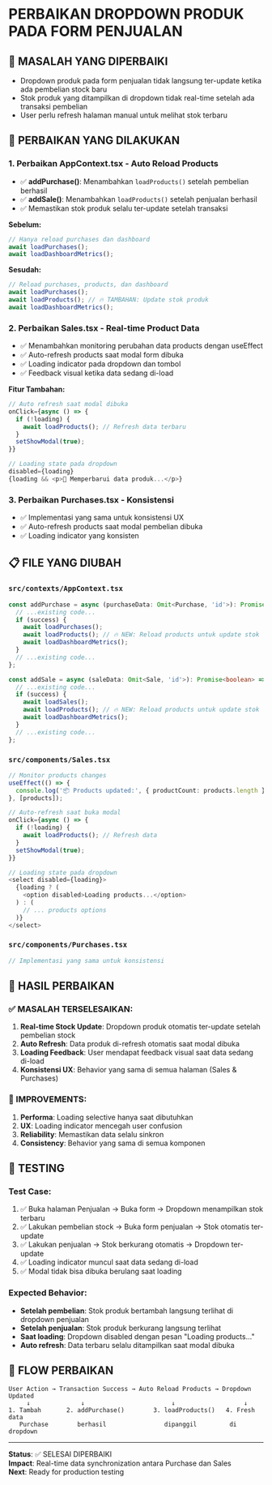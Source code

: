 # PERBAIKAN DROPDOWN PRODUK PADA FORM PENJUALAN

## 🎯 MASALAH YANG DIPERBAIKI
- Dropdown produk pada form penjualan tidak langsung ter-update ketika ada pembelian stock baru
- Stok produk yang ditampilkan di dropdown tidak real-time setelah ada transaksi pembelian
- User perlu refresh halaman manual untuk melihat stok terbaru

## 🔧 PERBAIKAN YANG DILAKUKAN

### 1. **Perbaikan AppContext.tsx - Auto Reload Products**
- ✅ **addPurchase()**: Menambahkan `loadProducts()` setelah pembelian berhasil
- ✅ **addSale()**: Menambahkan `loadProducts()` setelah penjualan berhasil  
- ✅ Memastikan stok produk selalu ter-update setelah transaksi

**Sebelum:**
```typescript
// Hanya reload purchases dan dashboard
await loadPurchases();
await loadDashboardMetrics();
```

**Sesudah:**
```typescript
// Reload purchases, products, dan dashboard
await loadPurchases();
await loadProducts(); // 🔥 TAMBAHAN: Update stok produk
await loadDashboardMetrics();
```

### 2. **Perbaikan Sales.tsx - Real-time Product Data**
- ✅ Menambahkan monitoring perubahan data products dengan useEffect
- ✅ Auto-refresh products saat modal form dibuka
- ✅ Loading indicator pada dropdown dan tombol
- ✅ Feedback visual ketika data sedang di-load

**Fitur Tambahan:**
```typescript
// Auto refresh saat modal dibuka
onClick={async () => {
  if (!loading) {
    await loadProducts(); // Refresh data terbaru
  }
  setShowModal(true);
}}

// Loading state pada dropdown
disabled={loading}
{loading && <p>🔄 Memperbarui data produk...</p>}
```

### 3. **Perbaikan Purchases.tsx - Konsistensi**
- ✅ Implementasi yang sama untuk konsistensi UX
- ✅ Auto-refresh products saat modal pembelian dibuka
- ✅ Loading indicator yang konsisten

## 📋 FILE YANG DIUBAH

### `src/contexts/AppContext.tsx`
```typescript
const addPurchase = async (purchaseData: Omit<Purchase, 'id'>): Promise<boolean> => {
  // ...existing code...
  if (success) {
    await loadPurchases();
    await loadProducts(); // 🔥 NEW: Reload products untuk update stok
    await loadDashboardMetrics();
  }
  // ...existing code...
};

const addSale = async (saleData: Omit<Sale, 'id'>): Promise<boolean> => {
  // ...existing code...  
  if (success) {
    await loadSales();
    await loadProducts(); // 🔥 NEW: Reload products untuk update stok
    await loadDashboardMetrics();
  }
  // ...existing code...
};
```

### `src/components/Sales.tsx`
```typescript
// Monitor products changes
useEffect(() => {
  console.log('📦 Products updated:', { productCount: products.length });
}, [products]);

// Auto-refresh saat buka modal
onClick={async () => {
  if (!loading) {
    await loadProducts(); // Refresh data
  }
  setShowModal(true);
}}

// Loading state pada dropdown
<select disabled={loading}>
  {loading ? (
    <option disabled>Loading products...</option>
  ) : (
    // ... products options
  )}
</select>
```

### `src/components/Purchases.tsx`
```typescript
// Implementasi yang sama untuk konsistensi
```

## 🎊 HASIL PERBAIKAN

### ✅ MASALAH TERSELESAIKAN:
1. **Real-time Stock Update**: Dropdown produk otomatis ter-update setelah pembelian stock
2. **Auto Refresh**: Data produk di-refresh otomatis saat modal dibuka
3. **Loading Feedback**: User mendapat feedback visual saat data sedang di-load
4. **Konsistensi UX**: Behavior yang sama di semua halaman (Sales & Purchases)

### 🚀 IMPROVEMENTS:
1. **Performa**: Loading selective hanya saat dibutuhkan
2. **UX**: Loading indicator mencegah user confusion
3. **Reliability**: Memastikan data selalu sinkron
4. **Consistency**: Behavior yang sama di semua komponen

## 🧪 TESTING

### Test Case:
1. ✅ Buka halaman Penjualan → Buka form → Dropdown menampilkan stok terbaru
2. ✅ Lakukan pembelian stock → Buka form penjualan → Stok otomatis ter-update
3. ✅ Lakukan penjualan → Stok berkurang otomatis → Dropdown ter-update
4. ✅ Loading indicator muncul saat data sedang di-load
5. ✅ Modal tidak bisa dibuka berulang saat loading

### Expected Behavior:
- **Setelah pembelian**: Stok produk bertambah langsung terlihat di dropdown penjualan
- **Setelah penjualan**: Stok produk berkurang langsung terlihat
- **Saat loading**: Dropdown disabled dengan pesan "Loading products..."
- **Auto refresh**: Data terbaru selalu ditampilkan saat modal dibuka

## 🔄 FLOW PERBAIKAN

```
User Action → Transaction Success → Auto Reload Products → Dropdown Updated
     ↓              ↓                        ↓                   ↓
1. Tambah       2. addPurchase()        3. loadProducts()   4. Fresh data
   Purchase        berhasil                dipanggil         di dropdown
```

---

**Status**: ✅ SELESAI DIPERBAIKI  
**Impact**: Real-time data synchronization antara Purchase dan Sales  
**Next**: Ready for production testing
